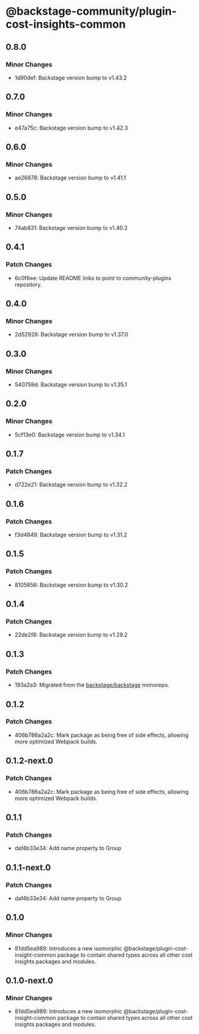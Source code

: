 # @backstage-community/plugin-cost-insights-common

## 0.8.0

### Minor Changes

- 1d90def: Backstage version bump to v1.43.2

## 0.7.0

### Minor Changes

- e47a75c: Backstage version bump to v1.42.3

## 0.6.0

### Minor Changes

- ae26878: Backstage version bump to v1.41.1

## 0.5.0

### Minor Changes

- 74ab831: Backstage version bump to v1.40.2

## 0.4.1

### Patch Changes

- 6c0f6ee: Update README links to point to community-plugins repository.

## 0.4.0

### Minor Changes

- 2d52928: Backstage version bump to v1.37.0

## 0.3.0

### Minor Changes

- 540759d: Backstage version bump to v1.35.1

## 0.2.0

### Minor Changes

- 5cf13e0: Backstage version bump to v1.34.1

## 0.1.7

### Patch Changes

- d722e21: Backstage version bump to v1.32.2

## 0.1.6

### Patch Changes

- f3d4849: Backstage version bump to v1.31.2

## 0.1.5

### Patch Changes

- 8105856: Backstage version bump to v1.30.2

## 0.1.4

### Patch Changes

- 22de2f8: Backstage version bump to v1.29.2

## 0.1.3

### Patch Changes

- 193a2a3: Migrated from the [backstage/backstage](https://github.com/backstage/backstage) monorepo.

## 0.1.2

### Patch Changes

- 406b786a2a2c: Mark package as being free of side effects, allowing more optimized Webpack builds.

## 0.1.2-next.0

### Patch Changes

- 406b786a2a2c: Mark package as being free of side effects, allowing more optimized Webpack builds.

## 0.1.1

### Patch Changes

- daf4b33e34: Add name property to Group

## 0.1.1-next.0

### Patch Changes

- daf4b33e34: Add name property to Group

## 0.1.0

### Minor Changes

- 81dd5ea989: Introduces a new isomorphic @backstage/plugin-cost-insight-common package to contain shared types across all other cost insights packages and modules.

## 0.1.0-next.0

### Minor Changes

- 81dd5ea989: Introduces a new isomorphic @backstage/plugin-cost-insight-common package to contain shared types across all other cost insights packages and modules.

